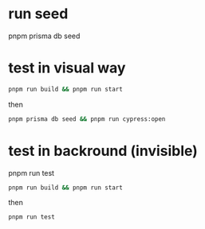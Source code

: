# run seed

pnpm prisma db seed

# test in visual way

```sh
pnpm run build && pnpm run start
```

then

```sh
pnpm prisma db seed && pnpm run cypress:open
```

# test in backround (invisible)

pnpm run test

```sh
pnpm run build && pnpm run start
```

then

```sh
pnpm run test
```
